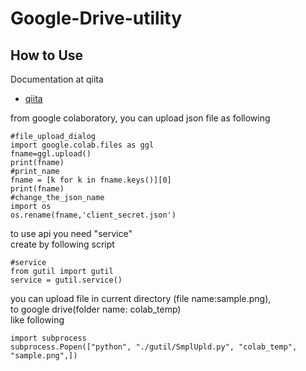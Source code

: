 # Google-Drive-utility
## How to Use
Documentation at qiita
* [qiita](https://qiita.com/hrnckmr/items/e2fd307566580d0cae65)

from google colaboratory, you can upload json file as following
```
#file_upload_dialog
import google.colab.files as ggl
fname=ggl.upload()
print(fname)
#print_name
fname = [k for k in fname.keys()][0]
print(fname)
#change_the_json_name
import os
os.rename(fname,'client_secret.json')
```
to use api you need "service"  
create by following script  
```
#service
from gutil import gutil
service = gutil.service()
```
you can upload file in current directory (file name:sample.png),  
to google drive(folder name: colab_temp)  
like following
```
import subprocess
subprocess.Popen(["python", "./gutil/SmplUpld.py", "colab_temp", "sample.png",])
```
